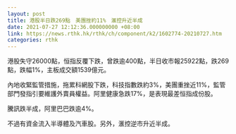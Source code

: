 ```yaml
---
layout: post
title: 港股半日跌269點　美團挫約11%　滙控升近半成
date: 2021-07-27 12:12:36.000000000 +08:00
link: https://news.rthk.hk/rthk/ch/component/k2/1602774-20210727.htm
categories: rthk
---
```


港股失守26000點，恒指反覆下跌，曾跌逾400點，半日收市報25922點，跌269點，跌幅1%，主板成交額1539億元。

內地收緊監管措施，拖累科網股下跌，科技指數跌約3%，美團重挫近11%，監管部門發指引要維護外賣員權益。阿里健康急跌17%，是表現最差恒指成份股。

騰訊跌半成，阿里巴巴跌逾4%。

不過有資金流入半導體及汽車股。另外，滙控逆市升近半成。

